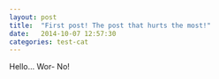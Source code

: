 ```yaml
---
layout: post
title:  "First post! The post that hurts the most!"
date:   2014-10-07 12:57:30
categories: test-cat
---
```

Hello... Wor- No!